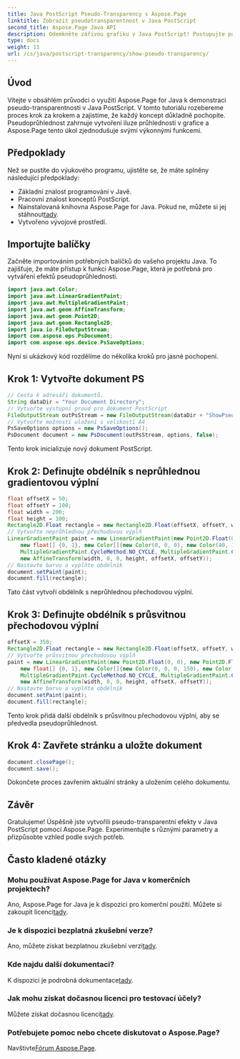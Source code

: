 ```yaml
---
title: Java PostScript Pseudo-Transparency s Aspose.Page
linktitle: Zobrazit pseudotransparentnost v Java PostScript
second_title: Aspose.Page Java API
description: Odemkněte zářivou grafiku v Java PostScript! Postupujte podle našeho návodu Aspose.Page pro vytvoření pseudoprůhlednosti krok za krokem. Stáhnout teď!
type: docs
weight: 11
url: /cs/java/postscript-transparency/show-pseudo-transparency/
---
```

## Úvod
Vítejte v obsáhlém průvodci o využití Aspose.Page for Java k demonstraci pseudo-transparentnosti v Java PostScript. V tomto tutoriálu rozebereme proces krok za krokem a zajistíme, že každý koncept důkladně pochopíte. Pseudoprůhlednost zahrnuje vytvoření iluze průhlednosti v grafice a Aspose.Page tento úkol zjednodušuje svými výkonnými funkcemi.
## Předpoklady
Než se pustíte do výukového programu, ujistěte se, že máte splněny následující předpoklady:
- Základní znalost programování v Javě.
- Pracovní znalost konceptů PostScript.
-  Nainstalovaná knihovna Aspose.Page for Java. Pokud ne, můžete si jej stáhnout[tady](https://releases.aspose.com/page/java/).
- Vytvořeno vývojové prostředí.
## Importujte balíčky
Začněte importováním potřebných balíčků do vašeho projektu Java. To zajišťuje, že máte přístup k funkci Aspose.Page, která je potřebná pro vytváření efektů pseudoprůhlednosti.
```java
import java.awt.Color;
import java.awt.LinearGradientPaint;
import java.awt.MultipleGradientPaint;
import java.awt.geom.AffineTransform;
import java.awt.geom.Point2D;
import java.awt.geom.Rectangle2D;
import java.io.FileOutputStream;
import com.aspose.eps.PsDocument;
import com.aspose.eps.device.PsSaveOptions;
```
Nyní si ukázkový kód rozdělíme do několika kroků pro jasné pochopení.
## Krok 1: Vytvořte dokument PS
```java
// Cesta k adresáři dokumentů.
String dataDir = "Your Document Directory";
// Vytvořte výstupní proud pro dokument PostScript
FileOutputStream outPsStream = new FileOutputStream(dataDir + "ShowPseudoTransparency_outPS.ps");
// Vytvořte možnosti uložení s velikostí A4
PsSaveOptions options = new PsSaveOptions();
PsDocument document = new PsDocument(outPsStream, options, false);
```
Tento krok inicializuje nový dokument PostScript.
## Krok 2: Definujte obdélník s neprůhlednou gradientovou výplní
```java
float offsetX = 50;
float offsetY = 100;
float width = 200;
float height = 100;
Rectangle2D.Float rectangle = new Rectangle2D.Float(offsetX, offsetY, width, height);
// Vytvořte neprůhlednou přechodovou výplň
LinearGradientPaint paint = new LinearGradientPaint(new Point2D.Float(0, 0), new Point2D.Float(200, 100),
    new float[] {0, 1}, new Color[]{new Color(0, 0, 0), new Color(40, 128, 70)},
    MultipleGradientPaint.CycleMethod.NO_CYCLE, MultipleGradientPaint.ColorSpaceType.SRGB,
    new AffineTransform(width, 0, 0, height, offsetX, offsetY));
// Nastavte barvu a vyplňte obdélník
document.setPaint(paint);
document.fill(rectangle);
```
Tato část vytvoří obdélník s neprůhlednou přechodovou výplní.
## Krok 3: Definujte obdélník s průsvitnou přechodovou výplní
```java
offsetX = 350;
Rectangle2D.Float rectangle = new Rectangle2D.Float(offsetX, offsetY, width, height);
// Vytvořte průsvitnou přechodovou výplň
paint = new LinearGradientPaint(new Point2D.Float(0, 0), new Point2D.Float(200, 100),
    new float[] {0, 1}, new Color[]{new Color(0, 0, 0, 150), new Color(40, 128, 70, 50)},
    MultipleGradientPaint.CycleMethod.NO_CYCLE, MultipleGradientPaint.ColorSpaceType.SRGB,
    new AffineTransform(width, 0, 0, height, offsetX, offsetY));
// Nastavte barvu a vyplňte obdélník
document.setPaint(paint);
document.fill(rectangle);
```
Tento krok přidá další obdélník s průsvitnou přechodovou výplní, aby se předvedla pseudoprůhlednost.
## Krok 4: Zavřete stránku a uložte dokument
```java
document.closePage();
document.save();
```
Dokončete proces zavřením aktuální stránky a uložením celého dokumentu.
## Závěr
Gratulujeme! Úspěšně jste vytvořili pseudo-transparentní efekty v Java PostScript pomocí Aspose.Page. Experimentujte s různými parametry a přizpůsobte vzhled podle svých potřeb.
## Často kladené otázky
### Mohu používat Aspose.Page for Java v komerčních projektech?
 Ano, Aspose.Page for Java je k dispozici pro komerční použití. Můžete si zakoupit licenci[tady](https://purchase.aspose.com/buy).
### Je k dispozici bezplatná zkušební verze?
 Ano, můžete získat bezplatnou zkušební verzi[tady](https://releases.aspose.com/).
### Kde najdu další dokumentaci?
 K dispozici je podrobná dokumentace[tady](https://reference.aspose.com/page/java/).
### Jak mohu získat dočasnou licenci pro testovací účely?
 Můžete získat dočasnou licenci[tady](https://purchase.aspose.com/temporary-license/).
### Potřebujete pomoc nebo chcete diskutovat o Aspose.Page?
 Navštivte[Fórum Aspose.Page](https://forum.aspose.com/c/page/39).